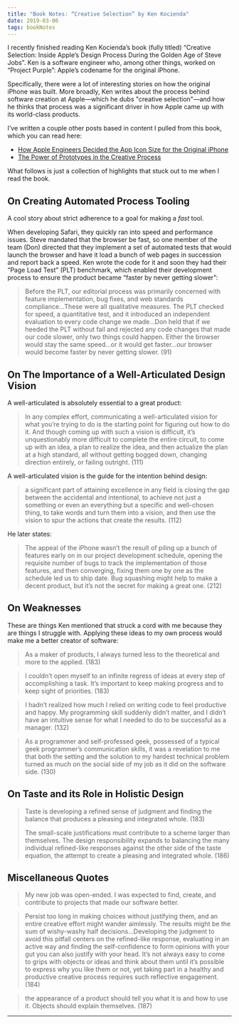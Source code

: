 ```yaml
---
title: "Book Notes: “Creative Selection” by Ken Kocienda"
date: 2019-03-06
tags: bookNotes
---
```


I recently finished reading Ken Kocienda’s book (fully titled) “Creative Selection: Inside Apple’s Design Process During the Golden Age of Steve Jobs”. Ken is a software engineer who, among other things, worked on “Project Purple”: Apple’s codename for the original iPhone.

Specifically, there were a lot of interesting stories on how the original iPhone was built. More broadly, Ken writes about the process behind software creation at Apple—which he dubs "creative selection"—and how he thinks that process was a significant driver in how Apple came up with its world-class products.

I’ve written a couple other posts based in content I pulled from this book, which you can read here:

- [How Apple Engineers Decided the App Icon Size for the Original iPhone](https://blog.jim-nielsen.com/2019/how-apple-engineers-decided-the-app-icon-size-for-the-original-iphone/)
- [The Power of Prototypes in the Creative Process](https://blog.jim-nielsen.com/2019/the-power-of-prototypes-in-the-creative-process/)

What follows is just a collection of highlights that stuck out to me when I read the book.

## On Creating Automated Process Tooling

A cool story about strict adherence to a goal for making a *fast* tool.

When developing Safari, they quickly ran into speed and performance issues. Steve mandated that the browser be fast, so one member of the team (Don) directed that they implement a set of automated tests that would launch the browser and have it load a bunch of web pages in succession and report back a speed. Ken wrote the code for it and soon they had their “Page Load Test” (PLT) benchmark, which enabled their development process to ensure the product became “faster by never getting slower”:

> Before the PLT, our editorial process was primarily concerned with feature implementation, bug fixes, and web standards compliance...These were all qualitative measures. The PLT checked for speed, a quantitative test, and it introduced an independent evaluation to every code change we made...Don held that if we heeded the PLT without fail and rejected any code changes that made our code slower, only two things could happen. Either the browser would stay the same speed...or it would get faster...our browser would become faster by never getting slower. (91)

## On The Importance of a Well-Articulated Design Vision

A well-articulated is absolutely essential to a great product:

> In any complex effort, communicating a well-articulated vision for what you’re trying to do is the starting point for figuring out how to do it. And though coming up with such a vision is difficult, it’s unquestionably more difficult to complete the entire circuit, to come up with an idea, a plan to realize the idea, and then actualize the plan at a high standard, all without getting bogged down, changing direction entirely, or failing outright. (111)

A well-articulated vision is the guide for the intention behind design:

> a significant part of attaining excellence in any field is closing the gap between the accidental and intentional, to achieve not just a something or even an everything but a specific and well-chosen thing, to take words and turn them into a vision, and then use the vision to spur the actions that create the results. (112)

He later states:

> The appeal of the iPhone wasn’t the result of piling up a bunch of features early on in our project development schedule, opening the requisite number of bugs to track the implementation of those features, and then converging, fixing them one by one as the schedule led us to ship date. Bug squashing might help to make a decent product, but it’s not the secret for making a great one. (212)

## On Weaknesses 

These are things Ken mentioned that struck a cord with me because they are things I struggle with. Applying these ideas to my own process would make me a better creator of software:

> As a maker of products, I always turned less to the theoretical and more to the applied. (183)

> I couldn’t open myself to an infinite regress of ideas at every step of accomplishing a task. It’s important to keep making progress and to keep sight of priorities. (183)

> I hadn’t realized how much I relied on writing code to feel productive and happy. My programming skill suddenly didn’t matter, and I didn’t have an intuitive sense for what I needed to do to be successful as a manager. (132)

> As a programmer and self-professed geek, possessed of a typical geek programmer’s communication skills, it was a revelation to me that both the setting and the solution to my hardest technical problem turned as much on the social side of my job as it did on the software side. (130)

## On Taste and its Role in Holistic Design

> Taste is developing a refined sense of judgment and finding the balance that produces a pleasing and integrated whole. (183)
> 
> The small-scale justifications must contribute to a scheme larger than themselves. The design responsibility expands to balancing the many individual refined-like responses against the other side of the taste equation, the attempt to create a pleasing and integrated whole. (186)

## Miscellaneous Quotes

> My new job was open-ended. I was expected to find, create, and contribute to projects that made our software better.

> Persist too long in making choices without justifying them, and an entire creative effort might wander aimlessly. The results might be the sum of wishy-washy half decisions...Developing the judgment to avoid this pitfall centers on the refined-like response, evaluating in an active way and finding the self-confidence to form opinions with your gut you can also justify with your head. It’s not always easy to come to grips with objects or ideas and think about them until it’s possible to express why you like them or not, yet taking part in a healthy and productive creative process requires such reflective engagement. (184)

> the appearance of a product should tell you what it is and how to use it. Objects should explain themselves. (187)





---

